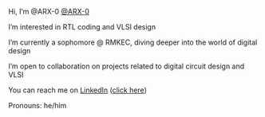 Hi, I’m @ARX-0 [@ARX-0](https://github.com/ARX-0)

I’m interested in RTL coding and VLSI design

I’m currently a sophomore @ RMKEC, diving deeper into the world of digital design

I’m open to collaboration on projects related to digital circuit design and VLSI

You can reach me on [LinkedIn](https://www.linkedin.com/in/athiram-r-s-b2bb99259/) ([click here](https://www.linkedin.com/in/athiram-r-s-b2bb99259/))  

Pronouns: he/him

